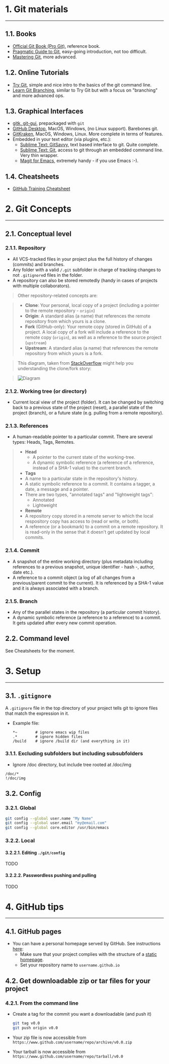 
# 1. Git materials
--- 
## 1.1. Books ##

- [Official Git Book (Pro Git)](https://git-scm.com/book/en/v2), reference book.
- [Pragmatic Guide to Git](https://pragprog.com/book/pg_git/pragmatic-guide-to-git), easy-going introduction, not too difficult.
- [Mastering Git](https://www.packtpub.com/application-development/mastering-git), more advanced.

## 1.2. Online Tutorials ##

- [Try Git](https://try.github.io/levels/1/challenges/1), simple and nice intro to the basics of the git command line.
- [Learn Git Branching](http://learngitbranching.js.org/), similar to Try Git but with a focus on "branching" and more advanced ops.

## 1.3. Graphical Interfaces ##

- [gitk, git-gui](https://git-scm.com/book/en/v2/Git-in-Other-Environments-Graphical-Interfaces), prepackaged with `git`
- [GitHub Desktop](https://desktop.github.com/), MacOS, Windows, (no Linux support). Barebones git.
- [GitKraken](https://www.gitkraken.com/), MacOS, Windows, Linux. More complete in terms of features.
- Embedded in your text editor (via plugins, etc.):
  - [Sublime Text: GitSavvy](https://github.com/divmain/GitSavvy), text based interface to git. Quite complete.
  - [Sublime Text: Git](https://github.com/kemayo/sublime-text-git), access to git through an embedded command line. Very thin wrapper.
  - [Magit for Emacs](https://magit.vc/), extremely handy - if you use Emacs :-).


## 1.4. Cheatsheets ##

- [GitHub Training Cheatsheet](https://services.github.com/kit/downloads/github-git-cheat-sheet.pdf)

# 2. Git Concepts #

---

## 2.1. Conceptual level ##

### 2.1.1. Repository ###

- All VCS-tracked files in your project plus the full history of changes (commits) and branches.
- Any folder with a valid `/.git` subfolder in charge of tracking changes to not `.gitignore`d files in the folder.
- A repository can also be stored remotedly (handy in cases of projects with multiple collaborators).


> Other repository-related concepts are:

> - **Clone**: Your personal, local copy of a project (including a pointer to the remote repository - `origin`)
> - **Origin**: A standard alias (a name) that references the remote repository from which yours is a clone.
> - **Fork** (GitHub-only): Your remote copy (stored in GitHub) of a project. A local copy of a fork will include a reference to the remote copy (`origin`), as well as a reference to the source project (`upstream`)
> - **Upstream**: A standard alias (a name) that references the remote repository from which yours is a fork.

> This diagram, taken from [StackOverflow](http://stackoverflow.com/questions/9257533/what-is-the-difference-between-origin-and-upstream-on-github/9257901#9257901) might help you understanding the clone/fork story:

> ![Diagram](./img/origin_upstream.png)

### 2.1.2. Working tree (or directory) ###

- Current local view of the project (folder). It can be changed by switching back to a previous state of the project (reset), a parallel state of the project (branch), or a future state (e.g. pulling from a remote repository).

### 2.1.3. References ###

- A human-readable pointer to a particular commit. There are several types: Heads, Tags, Remotes.

> - **Head**
>   - A pointer to the current state of the working-tree.
>   - A dynamic symbolic reference (a reference of a reference, instead of a SHA-1 value) to the current branch.
> - **Tags**
>  - A name to a particular state in the repository's history.
>  - A static symbolic reference to a commit. It contains a tagger, a date, a message and a pointer.
>  - There are two types, "annotated tags" and "lightweight tags":
>    - Annotated
>    - Lightweight
> - **Remote**
>  - A repository copy stored in a remote server to which the local respository copy has access to (read or write, or both).
>  - A reference (or a bookmark) to a commit on a remote repository. It is read-only in the sense that it doesn't get updated by local commits.

### 2.1.4. Commit ###

- A snapshot of the entire working directory (plus metadata including references to a previous snapshot, unique identifier - hash -, author, date etc.).
- A reference to a commit object (a log of all changes from a previous/parent commit to the current). It is referenced by a SHA-1 value and it is always associated with a branch.

### 2.1.5. Branch ###

- Any of the parallel states in the repository (a particular commit history).
- A dynamic symbolic reference (a reference to a reference) to a commit. It gets updated after every new commit operation.

## 2.2. Command level ##

See Cheatsheets for the moment.

# 3. Setup
---

## 3.1. `.gitignore`
A `.gitignore` file in the top directory of your project tells git to ignore files that match the expression in it.
- Example file: 
  ```
  *~        # ignore emacs wip files
  .*        # ignore hidden files
  /build    # ignore /build dir (and everything in it)
  ```

### 3.1.1. Excluding subfolders but including subsubfolders
- Ignore /doc directory, but include tree rooted at /doc/img

```
/doc/*
!/doc/img
```

## 3.2. Config ##

### 3.2.1. Global ###
``` bash
git config --global user.name "My Name"
git config --global user.email "my@email.com"
git config --global core.editor /usr/bin/emacs
```

### 3.2.2. Local ###


#### 3.2.2.1. Editing `./git/config`
TODO

#### 3.2.2.2. Passwordless pushing and pulling
TODO

# 4. GitHub tips #
---

## 4.1. GitHub pages ##

- You can have a personal homepage served by GitHub. See instructions [here](https://pages.github.com/):
  - Make sure that your project complies with the structure of a [static homepage](https://en.wikipedia.org/wiki/Static_web_page).
  - Set your repository name to `username.github.io`
  
## 4.2. Get downloadable zip or tar files for your project ##

### 4.2.1. From the command line ###

- Create a tag for the commit you want a downloadable (and push it)

    ``` bash
    git tag v0.0
    git push origin v0.0
    ```
- Your zip file is now accessible from `https://www.github.com/username/repo/archive/v0.0.zip`
- Your tarball is now accessible from `https://www.github.com/username/repo/tarball/v0.0`

